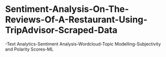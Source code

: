# Sentiment-Analysis-On-The-Reviews-Of-A-Restaurant-Using-TripAdvisor-Scraped-Data
-Text Analytics-Sentiment Analysis-Wordcloud-Topic Modelling-Subjectivity and Polarity Scores-ML
